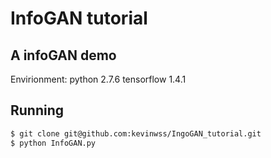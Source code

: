 # InfoGAN tutorial

## A infoGAN demo

Envirionment:
python 2.7.6
tensorflow 1.4.1


## Running

```bash
$ git clone git@github.com:kevinwss/IngoGAN_tutorial.git
$ python InfoGAN.py
```
